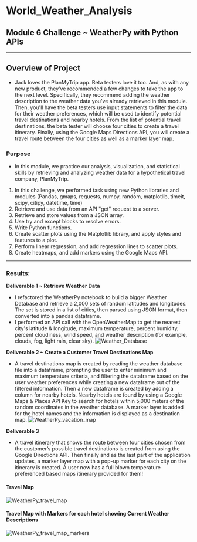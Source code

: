 # World_Weather_Analysis

## Module 6 Challenge ~ WeatherPy with Python APIs
---
## Overview of Project
- Jack loves the PlanMyTrip app. Beta testers love it too. And, as with any new product, they’ve recommended a few changes to take the app to the next level. Specifically, they recommend adding the weather description to the weather data you’ve already retrieved in this module. Then, you'll have the beta testers use input statements to filter the data for their weather preferences, which will be used to identify potential travel destinations and nearby hotels. From the list of potential travel destinations, the beta tester will choose four cities to create a travel itinerary. Finally, using the Google Maps Directions API, you will create a travel route between the four cities as well as a marker layer map.
### Purpose
- In this module, we practice our analysis, visualization, and statistical skills by retrieving and analyzing weather data for a hypothetical travel company, PlanMyTrip. 
1. In this challenge, we performed task using new Python libraries and modules (Pandas, gmaps, requests, numpy, random, matplotlib, timeit, scipy, citipy, datetime, time)
2. Retrieve and use data from an API "get" request to a server.
3. Retrieve and store values from a JSON array.
4. Use try and except blocks to resolve errors.
5. Write Python functions.
6. Create scatter plots using the Matplotlib library, and apply styles and features to a plot.
7. Perform linear regression, and add regression lines to scatter plots.
8. Create heatmaps, and add markers using the Google Maps API.
---
### Results: 
**Deliverable 1 ~ Retrieve Weather Data**
- I refactored the WeatherPy notebook to build a bigger Weather Database and retrieve a 2,000 sets of random latitudes and longitudes. The set is stored in a list of cities, then parsed using JSON format, then converted into a pandas dataframe. 
- I performed an API call with the OpenWeatherMap to get the nearest city's latitude & longitude, maximum temperature, percent humidity, percent cloudiness, wind speed, and weather description (for example, clouds, fog, light rain, clear sky).
![Weather_Database](https://user-images.githubusercontent.com/68654746/178605929-bf300e80-1ada-4a5b-8c33-0792ff0d4525.png)

**Deliverable 2 ~ Create a Customer Travel Destinations Map**
- A travel destinations map is created by reading the weather database file into a dataframe, prompting the user to enter minimum and maximum temperature criteria, and filtering the dataframe based on the user weather preferences while creating a new dataframe out of the filtered information. Then a new dataframe is created by adding a column for nearby hotels. Nearby hotels are found by using a Google Maps & Places API Key to search for hotels within 5,000 meters of the random coordinates in the weather database. A marker layer is added for the hotel names and the information is displayed as a destination map.
![WeatherPy_vacation_map](https://user-images.githubusercontent.com/68654746/178606378-8330bbd9-55c8-427e-aced-55459b296ad9.png)

**Deliverable 3**
- A travel itinerary that shows the route between four cities chosen from the customer’s possible travel destinations is created from using the Google Directions API. Then finally and as the last part of the application updates, a marker layer map with a pop-up marker for each city on the itinerary is created. A user now has a full blown temperature preferenced based maps itinerary provided for them!
#### Travel Map
![WeatherPy_travel_map](https://user-images.githubusercontent.com/68654746/178606623-2c67a114-3802-406e-aae1-e57a5a543219.png)

#### Travel Map with Markers for each hotel showing Current Weather Descriptions
![WeatherPy_travel_map_markers](https://user-images.githubusercontent.com/68654746/178606677-9fb8010a-747f-40be-a67a-a2eea158f2c5.png)

